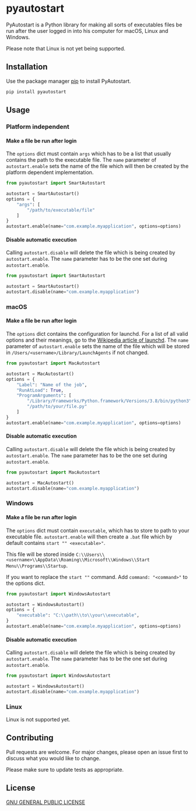 # pyautostart

PyAutostart is a Python library for making all sorts of executables files be run after the user logged in into his
computer for macOS, Linux and Windows.

Please note that Linux is not yet being supported.

## Installation

Use the package manager [pip](https://pip.pypa.io/en/stable/) to install PyAutostart.

```bash
pip install pyautostart
```

## Usage

### Platform independent

#### Make a file be run after login

The `options` dict must contain `args` which has to be a list that usually contains the path to the executable file.
The `name` parameter of `autostart.enable` sets the name of the file which will then be created by the platform
dependent implementation.

```python
from pyautostart import SmartAutostart

autostart = SmartAutostart()
options = {
    "args": [
        "/path/to/executable/file"
    ]
}
autostart.enable(name="com.example.myapplication", options=options)
```

#### Disable automatic execution

Calling `autostart.disable` will delete the file which is being created by `autostart.enable`. The `name` parameter has
to be the one set during `autostart.enable`.

````python
from pyautostart import SmartAutostart

autostart = SmartAutostart()
autostart.disable(name="com.example.myapplication")
````

### macOS

#### Make a file be run after login

The `options` dict contains the configuration for launchd. For a list of all valid options and their meanings, go to
the [Wikipedia article of launchd](https://en.wikipedia.org/wiki/Launchd). The `name` parameter of `autostart.enable` sets the
name of the file which will be stored in `/Users/<username>/Library/LaunchAgents` if not changed.

```python
from pyautostart import MacAutostart

autostart = MacAutostart()
options = {
    "Label": "Name of the job",
    "RunAtLoad": True,
    "ProgramArguments": [
        "/Library/Frameworks/Python.framework/Versions/3.8/bin/python3",
        "/path/to/your/file.py"
    ]
}
autostart.enable(name="com.example.myapplication", options=options)
```

#### Disable automatic execution

Calling `autostart.disable` will delete the file which is being created by `autostart.enable`. The `name` parameter has
to be the one set during `autostart.enable`.

````python
from pyautostart import MacAutostart

autostart = MacAutostart()
autostart.disable(name="com.example.myapplication")
````

### Windows

#### Make a file be run after login

The `options` dict must contain `executable`, which has to store to path to your executable file. `autostart.enable`
will then create a `.bat` file which by default contains `start "" <executable>"`.

This file will be stored
inside `C:\\Users\\<username>\\AppData\\Roaming\\Microsoft\\Windows\\Start Menu\\Programs\\Startup`.

If you want to replace the `start ""` command. Add `command: "<command>"` to the options dict.

```python
from pyautostart import WindowsAutostart

autostart = WindowsAutostart()
options = {
    "executable": "C:\\path\\to\\your\\executable",
}
autostart.enable(name="com.example.myapplication", options=options)
```

#### Disable automatic execution

Calling `autostart.disable` will delete the file which is being created by `autostart.enable`. The `name` parameter has
to be the one set during `autostart.enable`.

````python
from pyautostart import WindowsAutostart

autostart = WindowsAutostart()
autostart.disable(name="com.example.myapplication")
````

### Linux

Linux is not supported yet.

## Contributing

Pull requests are welcome. For major changes, please open an issue first to discuss what you would like to change.

Please make sure to update tests as appropriate.

## License

[GNU GENERAL PUBLIC LICENSE](https://choosealicense.com/licenses/gpl-3.0/)

